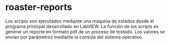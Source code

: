 # roaster-reports

Los scripts son ejecutados mediante una máquina de estados desde el programa prinicpal desarrollado en LabVIEW. La función de los scripts es generar un reporte en formato pdf de un proceso de tostado. Los valores se envían por parámetros mediante la consola del sistema operativo.
